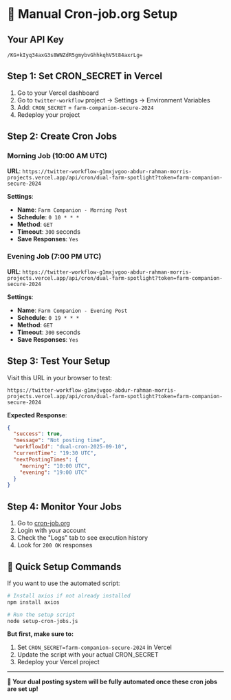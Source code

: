# 🔧 Manual Cron-job.org Setup

## Your API Key
```
/KG+kIyq34axG3s8WNZdR5gmybvGhhkqhV5t84axrLg=
```

## Step 1: Set CRON_SECRET in Vercel

1. Go to your Vercel dashboard
2. Go to `twitter-workflow` project → Settings → Environment Variables
3. Add: `CRON_SECRET` = `farm-companion-secure-2024`
4. Redeploy your project

## Step 2: Create Cron Jobs

### Morning Job (10:00 AM UTC)
**URL**: `https://twitter-workflow-g1mxjvgoo-abdur-rahman-morris-projects.vercel.app/api/cron/dual-farm-spotlight?token=farm-companion-secure-2024`

**Settings**:
- **Name**: `Farm Companion - Morning Post`
- **Schedule**: `0 10 * * *`
- **Method**: `GET`
- **Timeout**: `300` seconds
- **Save Responses**: `Yes`

### Evening Job (7:00 PM UTC)
**URL**: `https://twitter-workflow-g1mxjvgoo-abdur-rahman-morris-projects.vercel.app/api/cron/dual-farm-spotlight?token=farm-companion-secure-2024`

**Settings**:
- **Name**: `Farm Companion - Evening Post`
- **Schedule**: `0 19 * * *`
- **Method**: `GET`
- **Timeout**: `300` seconds
- **Save Responses**: `Yes`

## Step 3: Test Your Setup

Visit this URL in your browser to test:
```
https://twitter-workflow-g1mxjvgoo-abdur-rahman-morris-projects.vercel.app/api/cron/dual-farm-spotlight?token=farm-companion-secure-2024
```

**Expected Response**:
```json
{
  "success": true,
  "message": "Not posting time",
  "workflowId": "dual-cron-2025-09-10",
  "currentTime": "19:30 UTC",
  "nextPostingTimes": {
    "morning": "10:00 UTC",
    "evening": "19:00 UTC"
  }
}
```

## Step 4: Monitor Your Jobs

1. Go to [cron-job.org](https://cron-job.org)
2. Login with your account
3. Check the "Logs" tab to see execution history
4. Look for `200 OK` responses

## 🎯 **Quick Setup Commands**

If you want to use the automated script:

```bash
# Install axios if not already installed
npm install axios

# Run the setup script
node setup-cron-jobs.js
```

**But first, make sure to:**
1. Set `CRON_SECRET=farm-companion-secure-2024` in Vercel
2. Update the script with your actual CRON_SECRET
3. Redeploy your Vercel project

---

**🎉 Your dual posting system will be fully automated once these cron jobs are set up!**
